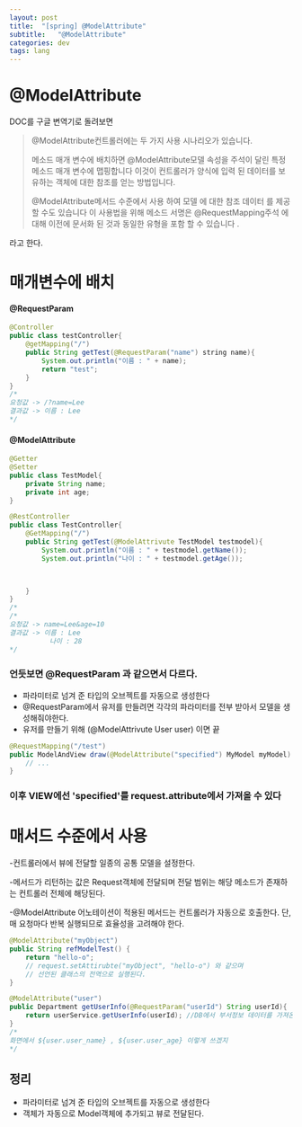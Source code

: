 ```yaml
---
layout: post
title:  "[spring] @ModelAttribute"
subtitle:   "@ModelAttribute"
categories: dev
tags: lang
---
```


# @ModelAttribute


DOC를 구글 변역기로 돌려보면


> @ModelAttribute컨트롤러에는 두 가지 사용 시나리오가 있습니다.
>
> 메소드 매개 변수에 배치하면 @ModelAttribute모델 속성을 주석이 달린 특정 메소드 매개 변수에 맵핑합니다
> 이것이 컨트롤러가 양식에 입력 된 데이터를 보유하는 객체에 대한 참조를 얻는 방법입니다.
> 
> @ModelAttribute메서드 수준에서 사용 하여 모델 에 대한 참조 데이터 를 제공 할 수도 있습니다
>이 사용법을 위해 메소드 서명은 @RequestMapping주석 에 대해 이전에 문서화 된 것과 동일한 유형을 포함 할 수 있습니다 .
>
라고 한다.


# 매개변수에 배치

#### @RequestParam
```java
@Controller
public class testController{
    @getMapping("/")
    public String getTest(@RequestParam("name") string name){
        System.out.println("이름 : " + name);
        return "test";
    }
}
/*
요청값 -> /?name=Lee
결과값 -> 이름 : Lee
*/
```

#### @ModelAttribute
```java
@Getter
@Setter
public class TestModel{
	private String name;
	private int age;
}

@RestController
public class TestController{
	@GetMapping("/")
	public String getTest(@ModelAttrivute TestModel testmodel){
		System.out.println("이름 : " + testmodel.getName());
		System.out.println("나이 : " + testmodel.getAge());

        

	}
}
/*
/*
요청값 -> name=Lee&age=10
결과값 -> 이름 : Lee
          나이 : 28
*/
```
### 언듯보면 @RequestParam 과 같으면서 다르다. 
- 파라미터로 넘겨 준 타입의 오브젝트를 자동으로 생성한다
- @RequestParam에서 유저를 만들려면 각각의 파라미터를 전부 받아서 모델을 생성해줘야한다.
- 유저를 만들기 위해 (@ModelAttrivute User user) 이면 끝


```java
@RequestMapping("/test")
public ModelAndView draw(@ModelAttribute("specified") MyModel myModel) {
    // ...
}
```
### 이후 VIEW에선 'specified'를 request.attribute에서 가져올 수 있다





# 매서드 수준에서 사용


-컨트롤러에서 뷰에 전달할 일종의 공통 모델을 설정한다.


-메서드가 리턴하는 값은 Request객체에 전달되며 전달 범위는 해당 메소드가 존재하는 컨트롤러 전체에 해당된다. 


-@ModelAttribute 어노테이션이 적용된 메서드는 컨트롤러가 자동으로 호출한다. 단, 매 요청마다 반복 실행되므로 효율성을 고려해야 한다.

```java
@ModelAttribute("myObject")
public String refModelTest() {
    return "hello-o";
    // request.setAttirubte("myObject", "hello-o") 와 같으며
    // 선언된 클래스의 전역으로 실행된다.
}
```
```java
@ModelAttribute("user")
public Department getUserInfo(@RequestParam("userId") String userId){
	return userService.getUserInfo(userId); //DB에서 부서정보 데이터를 가져온다.
}
/*
화면에서 ${user.user_name} , ${user.user_age} 이렇게 쓰겠지
*/

```


## 정리 
- 파라미터로 넘겨 준 타입의 오브젝트를 자동으로 생성한다
- 객체가 자동으로 Model객체에 추가되고 뷰로 전달된다.
